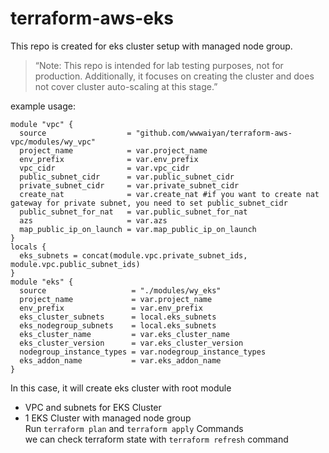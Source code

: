 # terraform-aws-eks
This repo is created for eks cluster setup with managed node group.  
>“Note: This repo is intended for lab testing purposes, not for production. Additionally, it focuses on creating the cluster and does not cover cluster auto-scaling at this stage.”  


example usage:
```
module "vpc" {
  source                  = "github.com/wwwaiyan/terraform-aws-vpc/modules/wy_vpc"
  project_name            = var.project_name
  env_prefix              = var.env_prefix
  vpc_cidr                = var.vpc_cidr
  public_subnet_cidr      = var.public_subnet_cidr
  private_subnet_cidr     = var.private_subnet_cidr
  create_nat              = var.create_nat #if you want to create nat gateway for private subnet, you need to set public_subnet_cidr
  public_subnet_for_nat   = var.public_subnet_for_nat
  azs                     = var.azs
  map_public_ip_on_launch = var.map_public_ip_on_launch
}
locals {
  eks_subnets = concat(module.vpc.private_subnet_ids, module.vpc.public_subnet_ids)
}
module "eks" {
  source                   = "./modules/wy_eks"
  project_name             = var.project_name
  env_prefix               = var.env_prefix
  eks_cluster_subnets      = local.eks_subnets
  eks_nodegroup_subnets    = local.eks_subnets
  eks_cluster_name         = var.eks_cluster_name
  eks_cluster_version      = var.eks_cluster_version
  nodegroup_instance_types = var.nodegroup_instance_types
  eks_addon_name           = var.eks_addon_name
}
```  
In this case, it will create eks cluster with root module  
- VPC and subnets for EKS Cluster
- 1 EKS Cluster with managed node group  
Run <code>terraform plan</code> and <code>terraform apply</code> Commands  
we can check terraform state with <code>terraform refresh</code> command 
